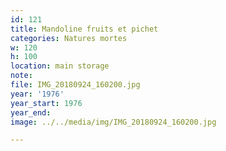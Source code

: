```yaml
---
id: 121
title: Mandoline fruits et pichet
categories: Natures mortes
w: 120
h: 100
location: main storage
note:
file: IMG_20180924_160200.jpg
year: '1976'
year_start: 1976
year_end:
image: ../../media/img/IMG_20180924_160200.jpg

---
```

